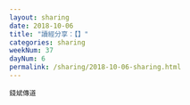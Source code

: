 ```yaml
---
layout: sharing
date: 2018-10-06
title: "讀經分享：【】"
categories: sharing
weekNum: 37
dayNum: 6
permalink: /sharing/2018-10-06-sharing.html
---
```


`錢斌傳道`
